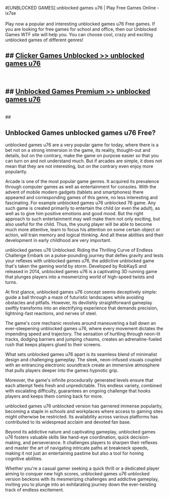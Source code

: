 #[UNBLOCKED GAMES] unblocked games u76 | Play Free Games Online - ix7se <br>
<br>
Play now a popular and interesting unblocked games u76 Free games. If you are looking for free games for school and office, then our Unblocked Games WTF site will help you. You can choose cool, crazy and exciting unblocked games of different genres!


## ##  [Clicker Games Unblocked >> unblocked games u76](http://freeplayer.one?title=unblocked_games_u76&ref=22)
  <br>

##  ## [Unblocked Games Premium >> unblocked games u76](http://freeplayer.one?title=unblocked_games_u76&ref=22)
  <br>
  ##



## Unblocked Games unblocked games u76 Free?

unblocked games u76 are a very popular game for today, where there is a bet not on a strong immersion in the game, its reality, thought-out and details, but on the contrary, make the game on purpose easier so that you can turn on and not understand much. But if arcades are simple, it does not mean that they are not interesting, but on the contrary even enjoy more popularity.

Arcade is one of the most popular game genres. It acquired its prevalence through computer games as well as entertainment for consoles. With the advent of mobile modern gadgets (tablets and smartphones) there appeared and corresponding games of this genre, no less interesting and fascinating. For example unblocked games u76 unblocked 76 game. Any such game is created primarily to entertain the child (or even the adult), as well as to give him positive emotions and good mood. But the right approach to such entertainment may well make them not only exciting, but also useful for the child. Thus, the young player will be able to become much more attentive, learn to focus his attention on some certain object or action, will train memory and logical thinking. And all these abilities and their development in early childhood are very important.

unblocked games u76 Unblocked: Riding the Thrilling Curve of Endless Challenge
Embark on a pulse-pounding journey that defies gravity and tests your reflexes with unblocked games u76, the addictive unblocked game that's taken the gaming world by storm. Developed by RobKayS and released in 2014, unblocked games u76 is a captivating 3D running game that plunges players into a mesmerizing world of high-speed twists and turns.

At first glance, unblocked games u76 concept seems deceptively simple: guide a ball through a maze of futuristic landscapes while avoiding obstacles and pitfalls. However, its devilishly straightforward gameplay swiftly transforms into an electrifying experience that demands precision, lightning-fast reactions, and nerves of steel.

The game's core mechanic revolves around maneuvering a ball down an ever-steepening unblocked games u76, where every movement dictates the impending speed and trajectory. The sensation of hurtling through neon-lit tracks, dodging barriers and jumping chasms, creates an adrenaline-fueled rush that keeps players glued to their screens.

What sets unblocked games u76 apart is its seamless blend of minimalist design and challenging gameplay. The sleek, neon-infused visuals coupled with an entrancing electronic soundtrack create an immersive atmosphere that pulls players deeper into the games hypnotic grip.

Moreover, the game's infinite procedurally generated levels ensure that each attempt feels fresh and unpredictable. This endless variety, combined with escalating difficulty, guarantees an ongoing challenge that hooks players and keeps them coming back for more.

unblocked games u76 unblocked version has garnered immense popularity, becoming a staple in schools and workplaces where access to gaming sites might otherwise be restricted. Its availability across various platforms has contributed to its widespread acclaim and devoted fan base.

Beyond its addictive nature and captivating gameplay, unblocked games u76 fosters valuable skills like hand-eye coordination, quick decision-making, and perseverance. It challenges players to sharpen their reflexes and master the art of navigating intricate paths at breakneck speeds, making it not just an entertaining pastime but also a tool for honing cognitive abilities.

Whether you're a casual gamer seeking a quick thrill or a dedicated player aiming to conquer new high scores, unblocked games u76 unblocked version beckons with its mesmerizing challenges and addictive gameplay, inviting you to plunge into an exhilarating journey down the ever-twisting track of endless excitement.